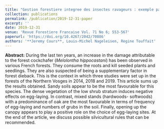 ```yaml
---
title: "Gestion forestiere integree des insectes ravageurs : exemple par l'etude de la niche ecologique du hanneton forestier (Melolontha hippocastani Fabr. 1801)"
collection: publications
permalink: /publication/2019-12-31-paper
excerpt: ''
date: 2019-12-31
venue: 'Revue Forestiere Francaise Vol. 71 No 6; 553-567'
paperurl: 'https://doi.org/10.4267/2042/70886'
authors: '**Jeremy Cours**, Louis-Michel Nageleisen, Regine Touffait'
---
```


**Abstract:** During the last ten years, an increase in the damage attributable to the forest cockchafer (*Melolontha hippocastani*) has been observed in various French forests. They consume the roots and kill seeded plants and seedlings. They are also suspected of being a supplementary factor in forest dieback. This is the context in which three studies were set up in the forests of the Northern Vosges in 2014, 2018 and 2019. This article sums up the results obtained. Sandy soils appear to be the most favourable for this species. The dense vegetation of the low shrub stratum induces negative effects on egg-laying. In contrast, mixed stands (hardwoods- softwoods) with a predominance of oak are the most favourable in terms of frequency of egg-laying and numbers of grubs in the soil. Finally, opening up the canopy appears to play a positive role on the choice of egg-laying sites. At the end of the article, we discuss possible silvicultural rules that can be recommended.